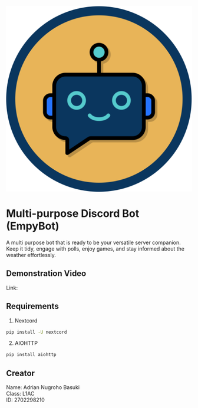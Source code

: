 <img src="./ReadmeFiles/logo.png">

# Multi-purpose Discord Bot (EmpyBot)
A multi purpose bot that is ready to be your versatile server companion. Keep it tidy, engage with polls, enjoy games, and stay informed about the weather effortlessly.

## Demonstration Video
Link: 

## Requirements

1. Nextcord
```sh
pip install -U nextcord
```

2. AIOHTTP
```sh
pip install aiohttp
```

## Creator
Name: Adrian Nugroho Basuki <br>
Class: L1AC <br>
ID: 2702298210
